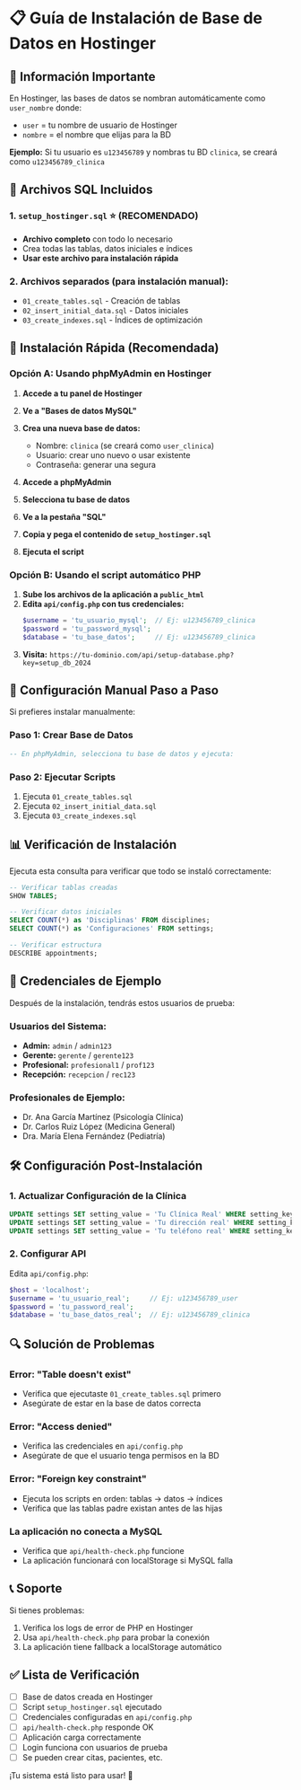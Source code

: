 # 📋 Guía de Instalación de Base de Datos en Hostinger

## 🎯 Información Importante

En Hostinger, las bases de datos se nombran automáticamente como `user_nombre` donde:
- `user` = tu nombre de usuario de Hostinger
- `nombre` = el nombre que elijas para la BD

**Ejemplo:** Si tu usuario es `u123456789` y nombras tu BD `clinica`, se creará como `u123456789_clinica`

## 📁 Archivos SQL Incluidos

### 1. `setup_hostinger.sql` ⭐ (RECOMENDADO)
- **Archivo completo** con todo lo necesario
- Crea todas las tablas, datos iniciales e índices
- **Usar este archivo para instalación rápida**

### 2. Archivos separados (para instalación manual):
- `01_create_tables.sql` - Creación de tablas
- `02_insert_initial_data.sql` - Datos iniciales
- `03_create_indexes.sql` - Índices de optimización

## 🚀 Instalación Rápida (Recomendada)

### Opción A: Usando phpMyAdmin en Hostinger

1. **Accede a tu panel de Hostinger**
2. **Ve a "Bases de datos MySQL"**
3. **Crea una nueva base de datos:**
   - Nombre: `clinica` (se creará como `user_clinica`)
   - Usuario: crear uno nuevo o usar existente
   - Contraseña: generar una segura

4. **Accede a phpMyAdmin**
5. **Selecciona tu base de datos**
6. **Ve a la pestaña "SQL"**
7. **Copia y pega el contenido de `setup_hostinger.sql`**
8. **Ejecuta el script**

### Opción B: Usando el script automático PHP

1. **Sube los archivos de la aplicación a `public_html`**
2. **Edita `api/config.php` con tus credenciales:**
   ```php
   $username = 'tu_usuario_mysql';  // Ej: u123456789_clinica
   $password = 'tu_password_mysql';
   $database = 'tu_base_datos';     // Ej: u123456789_clinica
   ```
3. **Visita:** `https://tu-dominio.com/api/setup-database.php?key=setup_db_2024`

## 🔧 Configuración Manual Paso a Paso

Si prefieres instalar manualmente:

### Paso 1: Crear Base de Datos
```sql
-- En phpMyAdmin, selecciona tu base de datos y ejecuta:
```

### Paso 2: Ejecutar Scripts
1. Ejecuta `01_create_tables.sql`
2. Ejecuta `02_insert_initial_data.sql`
3. Ejecuta `03_create_indexes.sql`

## 📊 Verificación de Instalación

Ejecuta esta consulta para verificar que todo se instaló correctamente:

```sql
-- Verificar tablas creadas
SHOW TABLES;

-- Verificar datos iniciales
SELECT COUNT(*) as 'Disciplinas' FROM disciplines;
SELECT COUNT(*) as 'Configuraciones' FROM settings;

-- Verificar estructura
DESCRIBE appointments;
```

## 🔑 Credenciales de Ejemplo

Después de la instalación, tendrás estos usuarios de prueba:

### Usuarios del Sistema:
- **Admin:** `admin` / `admin123`
- **Gerente:** `gerente` / `gerente123`
- **Profesional:** `profesional1` / `prof123`
- **Recepción:** `recepcion` / `rec123`

### Profesionales de Ejemplo:
- Dr. Ana García Martínez (Psicología Clínica)
- Dr. Carlos Ruiz López (Medicina General)
- Dra. María Elena Fernández (Pediatría)

## 🛠️ Configuración Post-Instalación

### 1. Actualizar Configuración de la Clínica
```sql
UPDATE settings SET setting_value = 'Tu Clínica Real' WHERE setting_key = 'clinic_name';
UPDATE settings SET setting_value = 'Tu dirección real' WHERE setting_key = 'clinic_address';
UPDATE settings SET setting_value = 'Tu teléfono real' WHERE setting_key = 'clinic_phone';
```

### 2. Configurar API
Edita `api/config.php`:
```php
$host = 'localhost';
$username = 'tu_usuario_real';     // Ej: u123456789_user
$password = 'tu_password_real';
$database = 'tu_base_datos_real';  // Ej: u123456789_clinica
```

## 🔍 Solución de Problemas

### Error: "Table doesn't exist"
- Verifica que ejecutaste `01_create_tables.sql` primero
- Asegúrate de estar en la base de datos correcta

### Error: "Access denied"
- Verifica las credenciales en `api/config.php`
- Asegúrate de que el usuario tenga permisos en la BD

### Error: "Foreign key constraint"
- Ejecuta los scripts en orden: tablas → datos → índices
- Verifica que las tablas padre existan antes de las hijas

### La aplicación no conecta a MySQL
- Verifica que `api/health-check.php` funcione
- La aplicación funcionará con localStorage si MySQL falla

## 📞 Soporte

Si tienes problemas:
1. Verifica los logs de error de PHP en Hostinger
2. Usa `api/health-check.php` para probar la conexión
3. La aplicación tiene fallback a localStorage automático

## ✅ Lista de Verificación

- [ ] Base de datos creada en Hostinger
- [ ] Script `setup_hostinger.sql` ejecutado
- [ ] Credenciales configuradas en `api/config.php`
- [ ] `api/health-check.php` responde OK
- [ ] Aplicación carga correctamente
- [ ] Login funciona con usuarios de prueba
- [ ] Se pueden crear citas, pacientes, etc.

¡Tu sistema está listo para usar! 🎉